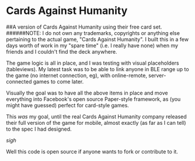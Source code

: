 # Cards Against Humanity
##A version of Cards Against Humanity using their free card set.
######NOTE: I do not own any trademarks, copyrights or anything else pertaining to the actual game, "Cards Against Humanity".
I built this in a few days worth of work in my "spare time" (i.e. I really have none) when my friends and I couldn't find the deck anywhere.

The game logic is all in place, and I was testing with visual placeholders (tableviews).
My latest task was to be able to link anyone in BLE range up to the game (no internet connection, eg), with online-remote,
server-connected games to come later.

Visually the goal was to have all the above items in place and move everything into Facebook's open source Paper-style framework,
as (you might have guessed) perfect for card-style games.

This *was* my goal, until the real Cards Against Humanity company released their full version of the game for mobile, almost exactly
(as far as I can tell) to the spec I had designed. 

*sigh*

Well this code is open source if anyone wants to fork or contribute to it.
